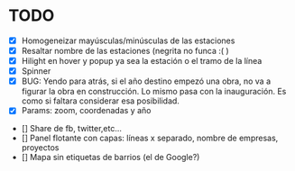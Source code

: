 TODO
=====

- [x] Homogeneizar mayúsculas/minúsculas de las estaciones
- [x] Resaltar nombre de las estaciones (negrita no funca :( )
- [x] Hilight en hover y popup ya sea la estación o el tramo de la línea
- [x] Spinner
- [x] BUG: Yendo para atrás, si el año destino empezó una obra, no va a figurar la obra en construcción.
    Lo mismo pasa con la inauguración. Es como si faltara considerar esa posibilidad.
- [x] Params: zoom, coordenadas y año
- [] Share de fb, twitter,etc...
- [] Panel flotante con capas: líneas x separado, nombre de empresas, proyectos
- [] Mapa sin etiquetas de barrios (el de Google?)
